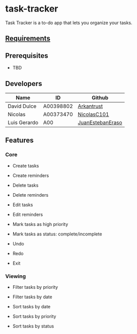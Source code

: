 # task-tracker
Task Tracker is a to-do app that lets you organize your tasks.

## [Requirements](https://docs.google.com/document/d/1bUBshSkx8HD5boQoSkGWdruNlDM0Ph8V/edit?usp=sharing&ouid=111096634640690343738&rtpof=true&sd=true)

## Prerequisites

- TBD

## Developers

| Name | ID | Github |
| --- | --- | --- |
| David Dulce | A00398802 | [Arkantrust](https://github.com/Arkantrust) |
| Nicolas | A00373470 | [NicolasC101](https://github.com/NicolasC101) |
| Luis Gerardo | A00 | [JuanEstebanEraso](https://github.com/JuanEstebanEraso) |


## Features

### Core

- Create tasks

- Create reminders

- Delete tasks

- Delete reminders

- Edit tasks

- Edit reminders

- Mark tasks as high priority

- Mark tasks as status: complete/incomplete

- Undo

- Redo

- Exit

### Viewing

- Filter tasks by priority

- Filter tasks by date

- Sort tasks by date

- Sort tasks by priority

- Sort tasks by status
